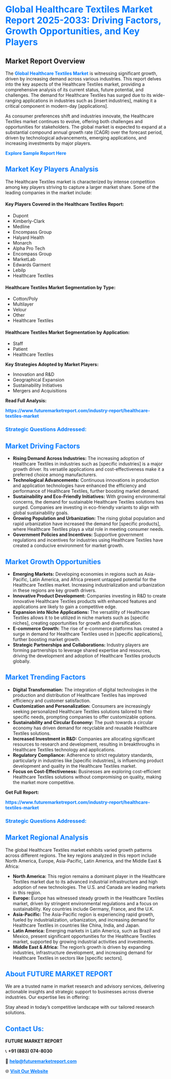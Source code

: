 <h1 style="color: #007BFF;">Global Healthcare Textiles Market Report 2025-2033: Driving Factors, Growth Opportunities, and Key Players</h1>

<section id="overview">
<h2>Market Report Overview</h2>
<p>The <a href="https://www.futuremarketreport.com/industry-report/healthcare-textiles-market" style="color: #007BFF; text-decoration: none;"><strong>Global Healthcare Textiles Market</strong></a> is witnessing significant growth, driven by increasing demand across various industries. This report delves into the key aspects of the Healthcare Textiles market, providing a comprehensive analysis of its current status, future potential, and challenges. The demand for Healthcare Textiles has surged due to its wide-ranging applications in industries such as [insert industries], making it a critical component in modern-day [applications].</p>
<p>As consumer preferences shift and industries innovate, the Healthcare Textiles market continues to evolve, offering both challenges and opportunities for stakeholders. The global market is expected to expand at a substantial compound annual growth rate (CAGR) over the forecast period, driven by technological advancements, emerging applications, and increasing investments by major players.</p>
</section>

<section id="overview">
<p><a href="https://www.futuremarketreport.com/request-sample/reportId=97737" style="color: #007BFF; text-decoration: none;"><strong>Explore Sample Report Here</strong></a></p>
</section>

<section id="key-players">
<h2 style="color: #007BFF;">Market Key Players Analysis</h2>
<p>The Healthcare Textiles market is characterized by intense competition among key players striving to capture a larger market share. Some of the leading companies in the market include:</p>
<h4>Key Players Covered in the Healthcare Textiles Report:</h4>
<ul><li>Dupont</li><li>Kimberly-Clark</li><li>Medline</li><li>Encompass Group</li><li>Halyard Health</li><li>Monarch</li><li>Alpha Pro Tech</li><li>Encompass Group</li><li>MarketLab</li><li>Edwards Garment</li><li>Lebilp</li><li>Healthcare Textiles</li></ul>
<h4>Healthcare Textiles Market Segmentation by Type:</h4>
<ul><li>Cotton/Poly</li><li>Multilayer</li><li>Velour</li><li>Other</li><li>Healthcare Textiles</li></ul>

<h4>Healthcare Textiles Market Segmentation by Application:</h4>
<ul><li>Staff</li><li>Patient</li><li>Healthcare Textiles</li></ul>
<p><strong>Key Strategies Adopted by Market Players:</strong></p>
<ul>
<li>Innovation and R&D</li>
<li>Geographical Expansion</li>
<li>Sustainability Initiatives</li>
<li>Mergers and Acquisitions</li>
</ul>
</section>

<section>
<p><strong>Read Full Analysis: </strong></p><a href="https://www.futuremarketreport.com/industry-report/healthcare-textiles-market" style="color: #007BFF; text-decoration: none;"><strong>https://www.futuremarketreport.com/industry-report/healthcare-textiles-market</strong></a>
<h3 style="color: #007BFF;">Strategic Questions Addressed:</h3>
</section>

<section id="driving-factors">
<h2 style="color: #007BFF;">Market Driving Factors</h2>
<ul>
<li><strong>Rising Demand Across Industries:</strong> The increasing adoption of Healthcare Textiles in industries such as [specific industries] is a major growth driver. Its versatile applications and cost-effectiveness make it a preferred choice among manufacturers.</li>
<li><strong>Technological Advancements:</strong> Continuous innovations in production and application technologies have enhanced the efficiency and performance of Healthcare Textiles, further boosting market demand.</li>
<li><strong>Sustainability and Eco-Friendly Initiatives:</strong> With growing environmental concerns, the demand for sustainable Healthcare Textiles solutions has surged. Companies are investing in eco-friendly variants to align with global sustainability goals.</li>
<li><strong>Growing Population and Urbanization:</strong> The rising global population and rapid urbanization have increased the demand for [specific products], where Healthcare Textiles plays a vital role in meeting consumer needs.</li>
<li><strong>Government Policies and Incentives:</strong> Supportive government regulations and incentives for industries using Healthcare Textiles have created a conducive environment for market growth.</li>
</ul>
</section>

<section id="growth-opportunities">
<h2 style="color: #007BFF;">Market Growth Opportunities</h2>
<ul>
<li><strong>Emerging Markets:</strong> Developing economies in regions such as Asia-Pacific, Latin America, and Africa present untapped potential for the Healthcare Textiles market. Increasing industrialization and urbanization in these regions are key growth drivers.</li>
<li><strong>Innovative Product Development:</strong> Companies investing in R&D to create innovative Healthcare Textiles products with enhanced features and applications are likely to gain a competitive edge.</li>
<li><strong>Expansion into Niche Applications:</strong> The versatility of Healthcare Textiles allows it to be utilized in niche markets such as [specific niches], creating opportunities for growth and diversification.</li>
<li><strong>E-commerce Growth:</strong> The rise of e-commerce platforms has created a surge in demand for Healthcare Textiles used in [specific applications], further boosting market growth.</li>
<li><strong>Strategic Partnerships and Collaborations:</strong> Industry players are forming partnerships to leverage shared expertise and resources, driving the development and adoption of Healthcare Textiles products globally.</li>
</ul>
</section>

<section id="trending-factors">
<h2 style="color: #007BFF;">Market Trending Factors</h2>
<ul>
<li><strong>Digital Transformation:</strong> The integration of digital technologies in the production and distribution of Healthcare Textiles has improved efficiency and customer satisfaction.</li>
<li><strong>Customization and Personalization:</strong> Consumers are increasingly seeking personalized Healthcare Textiles solutions tailored to their specific needs, prompting companies to offer customizable options.</li>
<li><strong>Sustainability and Circular Economy:</strong> The push towards a circular economy has driven demand for recyclable and reusable Healthcare Textiles solutions.</li>
<li><strong>Increased Investment in R&D:</strong> Companies are allocating significant resources to research and development, resulting in breakthroughs in Healthcare Textiles technology and applications.</li>
<li><strong>Regulatory Compliance:</strong> Adherence to strict regulatory standards, particularly in industries like [specific industries], is influencing product development and quality in the Healthcare Textiles market.</li>
<li><strong>Focus on Cost-Effectiveness:</strong> Businesses are exploring cost-efficient Healthcare Textiles solutions without compromising on quality, making the market more competitive.</li>
</ul>
</section>

<section>
<p><strong>Get Full Report: </strong></p><a href="https://www.futuremarketreport.com/industry-report/healthcare-textiles-market" style="color: #007BFF; text-decoration: none;"><strong>https://www.futuremarketreport.com/industry-report/healthcare-textiles-market</strong></a>
<h3 style="color: #007BFF;">Strategic Questions Addressed:</h3>
</section>


<section id="regional-analysis">
<h2 style="color: #007BFF;">Market Regional Analysis</h2>
<p>The global Healthcare Textiles market exhibits varied growth patterns across different regions. The key regions analyzed in this report include North America, Europe, Asia-Pacific, Latin America, and the Middle East & Africa:</p>
<ul>
<li><strong>North America:</strong> This region remains a dominant player in the Healthcare Textiles market due to its advanced industrial infrastructure and high adoption of new technologies. The U.S. and Canada are leading markets in this region.</li>
<li><strong>Europe:</strong> Europe has witnessed steady growth in the Healthcare Textiles market, driven by stringent environmental regulations and a focus on sustainability. Key countries include Germany, France, and the U.K.</li>
<li><strong>Asia-Pacific:</strong> The Asia-Pacific region is experiencing rapid growth, fueled by industrialization, urbanization, and increasing demand for Healthcare Textiles in countries like China, India, and Japan.</li>
<li><strong>Latin America:</strong> Emerging markets in Latin America, such as Brazil and Mexico, present significant opportunities for the Healthcare Textiles market, supported by growing industrial activities and investments.</li>
<li><strong>Middle East & Africa:</strong> The region’s growth is driven by expanding industries, infrastructure development, and increasing demand for Healthcare Textiles in sectors like [specific sectors].</li>
</ul>
</section>

<footer>
<h2 style="color: #007BFF;">About FUTURE MARKET REPORT</h2>
<p>We are a trusted name in market research and advisory services, delivering actionable insights and strategic support to businesses across diverse industries. Our expertise lies in offering:</p>

<p>Stay ahead in today’s competitive landscape with our tailored research solutions.</p>

<h2 style="color: #007BFF;">Contact Us:</h2>
<p><strong>FUTURE MARKET REPORT</strong></p>
<p>📞 <strong>+91 (883) 074-8030</strong></p>
<p>📧 <strong><a href="mailto:help@futuremarketreport.com" style="color: #007BFF;">help@futuremarketreport.com</a></strong></p>
<p>🌐 <strong><a href="https://www.futuremarketreport.com/" style="color: #007BFF;">Visit Our Website</a></strong></p>
</footer>